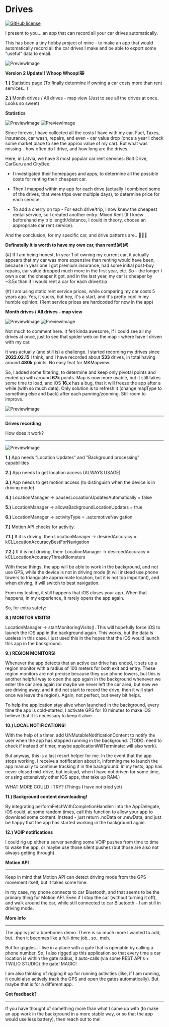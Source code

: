 # Drives
 
[![GitHub license](https://img.shields.io/badge/license-MIT-lightgrey.svg?maxAge=2592000)](https://url.com)
 
 I present to you... an app that can record all your car drives automatically.
 
This has been a tiny hobby project of mine - to make an app that would automatically record all the car drives I make and be able to export some "useful" data to email.
 
  
 
![PreviewImage](https://raw.githubusercontent.com/GuntisTreulands/drives/main/ExampleImages/v2_example4.gif)
 
 
**Version 2 Update!! Whoop Whoop!🙀**  
 
**1.)** Statistics page (To finally determine if owning a car costs more than rent services.. )
 
**2.)** Month drives / All drives - map view (Just to see all the drives at once. Looks so sweet)
 
 
**Statistics** 
 
 
![PreviewImage](https://raw.githubusercontent.com/GuntisTreulands/drives/main/ExampleImages/v2_example7.png)
![PreviewImage](https://raw.githubusercontent.com/GuntisTreulands/drives/main/ExampleImages/v2_example8.png)
 
 
Since forever, I have collected all the costs I have with my car. Fuel, Taxes, insurance, car wash, repairs, and
even - car value drop (once a year I check some market place to see the approx value of my car).
But what was missing - how often do I drive, and how long are the drives.
 
Here, in Latvia, we have 3 most popular car rent services:
Bolt Drive, CarGuru and CityBee.
- I investigated their homepages and apps, to determine all the possible costs for renting their cheapest car.
 
- Then I mapped within my app for each drive (actually I combined some of the drives, that were trips over multiple days), to determine price for each service.
 
- To add a cherry on top - For each drive/trip, I now knew the cheapest rental service, so I created another entry: Mixed Rent (If I knew beforehand my trip length/distance, I could in theory, choose an appropriate car rent service).
 
And the conclusion, for my specific car, and drive patterns are.. 🥁🥁🥁
 
**Definatelly it is worth to have my own car, than rent!(#)(#)**
 
(#) If I am being honest, In year 1 of owning my current car, it actually appears that my car was more expensive than renting would have been, because in year one I got premium insurance, had some initial post-buy repairs, car value dropped much more in the first year, etc.  So - the longer I own a car, the cheaper it got, and in the last year, my car is cheaper by ~3.5x than if I would rent a car for each drive/trip
 
(#) I am using static rent service prices, while comparing my car costs 5 years ago. Yes, it sucks, but hey, it's a start, and it's pretty cool in my humble opinion. (Rent service prices are hardcoded for now in the app)
 
 
**Month drives / All drives - map view**
 
![PreviewImage](https://raw.githubusercontent.com/GuntisTreulands/drives/main/ExampleImages/v2_example6.png)
![PreviewImage](https://raw.githubusercontent.com/GuntisTreulands/drives/main/ExampleImages/v2_example5.jpeg)
 
Not much to comment here. It felt kinda awesome, if I could see all my drives at once, just to see that spider web on the map - where have I driven with my car.
 
It was actually (and still is) a challenge. I started recording my drives since **2022.02.15** I think, and I have recorded about **533** drives, in total having around **480k** points. No easy feat for MKMapview.
 
So, I added some filtering, to determine and keep only pivotal points and ended up with around **67k** points.
Map is now more usable, but it still takes some time to load, and iOS **16.x** has a bug, that it will freeze the app after a while (with so much data). Only solution is to refresh it (change mapType to something else and back) after each panning/zooming. Still room to improve.
 
 
![PreviewImage](https://raw.githubusercontent.com/GuntisTreulands/drives/main/ExampleImages/example9.gif)
 
 
--------------- 
**Drives recording**
 
How does it work?
 
---------------
 
  
![PreviewImage](https://raw.githubusercontent.com/GuntisTreulands/drives/main/ExampleImages/example1.gif)
 
**1.)** App needs "Location Updates" and "Background processing" capabilities
 
**2.)** App needs to get location access (ALWAYS USAGE)
 
**3.)** App needs to get motion access (to distinguish when the device is in driving mode)
 
 **4.)** LocationManager -> pausesLocaationUpdatesAutomatically = false
 
**5.)** LocationManager -> allowsBackgroundLocationUpdates = true
 
 **6.)** LocationManager -> activityType = .automotiveNavigation
 
 **7.)** Motion API checks for activity.
 
 **7.1.)** If it is driving, then LocationManager -> desiredAccuracy = kCLLocationAccuracyBestForNavigation
 
**7.2.)** If it is not driving, then: LocationManager -> desircedAccuracy = kCLLocationAccuracyThreeKilometers
 
With these things, the app will be able to work in the background, and not use GPS, while the device is not in driving mode (it will instead use phone towers to triangulate approximate location, but it is not too important), and when driving, it will switch to best navigation.
 
From my testing, it still happens that iOS closes your app. When that happens, in my experience, it rarely opens the app again.
 
  
 
So, for extra safety:
 
**8.) MONITOR VISITS!**
 
LocationManager -> startMonitoringVisits().  This will hopefully force iOS to launch the iOS app in the background again. This works, but the data is useless in this case. I just used this in the hopes that the iOS would launch this app in the background.
 
 **9.) REGION MONITORS!**
 
Whenever the app detects that an active car drive has ended, it sets up a region monitor with a radius of 100 meters for both exit and entry. These region monitors are not precise because they use phone towers, but this is another helpful way to open the app again in the background whenever we enter the car area again (or maybe we never left the car area, but now we are driving away, and it did not start to record the drive, then it will start once we leave the region). Again, not perfect, but every bit helps.
 
To help the application stay alive when launched in the background, every time the app is cold-started, I activate GPS for 10 minutes to make iOS believe that it is necessary to keep it alive.
 
**10.) LOCAL NOTIFICATIONS!**
 
With the help of a timer, add UNMutableNotificationContent to notify the user when the app has stopped running in the background. (TODO: need to check if instead of timer, maybe applicationWillTerminate: will also work).
 
But anyway, this is a last resort helper for me. In the event that the app stops working, I receive a notification about it, informing me to launch the app manually to continue tracking it in the background. In my tests, app has never closed mid-drive, but instead, when I have not driven for some time, or using extensively other iOS apps, that take up RAM.)
 
WHAT MORE COULD I TRY? (Things I have not tried yet)
 
**11.) Background content downloading!**
 
By integrating performFetchWithCompletionHandler: into the AppDelegate, iOS could, at some random times, call this function to allow your app to download some content. Instead - just return .noData or .newData, and just be happy that the app has started working in the background again.
 
**12.) VOIP notifications**
 
I could rig up either a server sending some VOIP pushes from time to time to wake the app, or maybe use those silent pushes (but those are also not always getting through).
 
 
  
 
  
**Motion API**
 
---------------
 
Keep in mind that Motion API can detect driving mode from the GPS movement itself, but it takes some time.
 
In my case, my phone connects to car Bluetooth, and that seems to be the primary thing for Motion API. Even if I stop the car (without turning it off), and walk around the car, while still connected to car Bluetooth - I am still in driving mode.
 
 
 
**More info**
 
---------------
 
The app is just a barebones demo. There is so much more I wanted to add, but.. then it becomes like a full-time job.. so.. meh.
 
But for giggles.. I live in a place with a gate that is openable by calling a phone number. So, I also rigged up this application so that every time a car location is within the gate radius, it auto-calls (via some REST API's + TWILIO STUDIO) the gate! MAGIC!
 
I am also thinking of rigging it up for running activities (like, if I am running, it could also actively track the GPS and open the gates automatically). But maybe that is for a different app.
 
  
 
**Got feedback?**
 
---------------
 
  
 
If you have thought of something more than what I came up with (to make an app work in the background in a more stable way, or so that the app would use less battery), then reach out to me!
 

